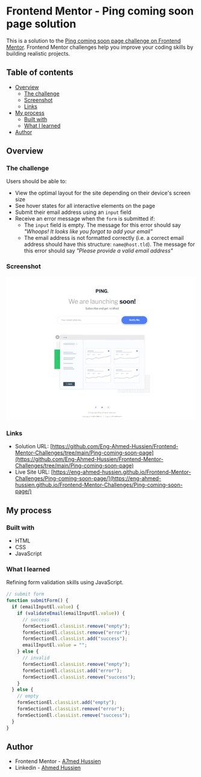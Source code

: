 # Frontend Mentor - Ping coming soon page solution

This is a solution to the [Ping coming soon page challenge on Frontend Mentor](https://www.frontendmentor.io/challenges/ping-single-column-coming-soon-page-5cadd051fec04111f7b848da). Frontend Mentor challenges help you improve your coding skills by building realistic projects.

## Table of contents

- [Overview](#overview)
  - [The challenge](#the-challenge)
  - [Screenshot](#screenshot)
  - [Links](#links)
- [My process](#my-process)
  - [Built with](#built-with)
  - [What I learned](#what-i-learned)
- [Author](#author)

## Overview

### The challenge

Users should be able to:

- View the optimal layout for the site depending on their device's screen size
- See hover states for all interactive elements on the page
- Submit their email address using an `input` field
- Receive an error message when the `form` is submitted if:
  - The `input` field is empty. The message for this error should say _"Whoops! It looks like you forgot to add your email"_
  - The email address is not formatted correctly (i.e. a correct email address should have this structure: `name@host.tld`). The message for this error should say _"Please provide a valid email address"_

### Screenshot

![Screenshot](./images/Screenshot.jpeg)

### Links

- Solution URL: [https://github.com/Eng-Ahmed-Hussien/Frontend-Mentor-Challenges/tree/main/Ping-coming-soon-page](https://github.com/Eng-Ahmed-Hussien/Frontend-Mentor-Challenges/tree/main/Ping-coming-soon-page)
- Live Site URL: [https://eng-ahmed-hussien.github.io/Frontend-Mentor-Challenges/Ping-coming-soon-page/](https://eng-ahmed-hussien.github.io/Frontend-Mentor-Challenges/Ping-coming-soon-page/)

## My process

### Built with

- HTML
- CSS
- JavaScript

### What I learned

Refining form validation skills using JavaScript.

```javascript
// submit form
function submitForm() {
  if (emailInputEl.value) {
    if (validateEmail(emailInputEl.value)) {
      // success
      formSectionEl.classList.remove("empty");
      formSectionEl.classList.remove("error");
      formSectionEl.classList.add("success");
      emailInputEl.value = "";
    } else {
      // invalid
      formSectionEl.classList.remove("empty");
      formSectionEl.classList.add("error");
      formSectionEl.classList.remove("success");
    }
  } else {
    // empty
    formSectionEl.classList.add("empty");
    formSectionEl.classList.remove("error");
    formSectionEl.classList.remove("success");
  }
}
```

## Author

- Frontend Mentor - [A7med Hussien](https://www.frontendmentor.io/profile/Eng-Ahmed-Hussien)
- Linkedin - [Ahmed Hussien](https://www.linkedin.com/in/ahmed-hussien-front-end-developer/)
